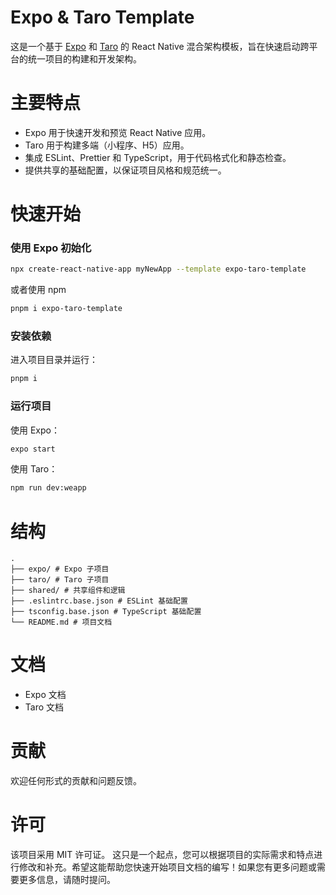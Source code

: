 # Expo & Taro Template

这是一个基于 [Expo](https://starter.obytes.com/overview/) 和 [Taro](https://docs.taro.zone/docs/) 的 React Native 混合架构模板，旨在快速启动跨平台的统一项目的构建和开发架构。

# 主要特点

- Expo 用于快速开发和预览 React Native 应用。
- Taro 用于构建多端（小程序、H5）应用。
- 集成 ESLint、Prettier 和 TypeScript，用于代码格式化和静态检查。
- 提供共享的基础配置，以保证项目风格和规范统一。

# 快速开始

### 使用 Expo 初始化

```bash
npx create-react-native-app myNewApp --template expo-taro-template
```

或者使用 npm

```bash
pnpm i expo-taro-template
```

### 安装依赖

进入项目目录并运行：

```bash
pnpm i
```

### 运行项目

使用 Expo：

```bash
expo start
```

使用 Taro：

```bash
npm run dev:weapp
```

# 结构

```
.
├── expo/ # Expo 子项目
├── taro/ # Taro 子项目
├── shared/ # 共享组件和逻辑
├── .eslintrc.base.json # ESLint 基础配置
├── tsconfig.base.json # TypeScript 基础配置
└── README.md # 项目文档
```

# 文档

- Expo 文档
- Taro 文档

# 贡献

欢迎任何形式的贡献和问题反馈。

# 许可

该项目采用 MIT 许可证。
这只是一个起点，您可以根据项目的实际需求和特点进行修改和补充。希望这能帮助您快速开始项目文档的编写！如果您有更多问题或需要更多信息，请随时提问。
